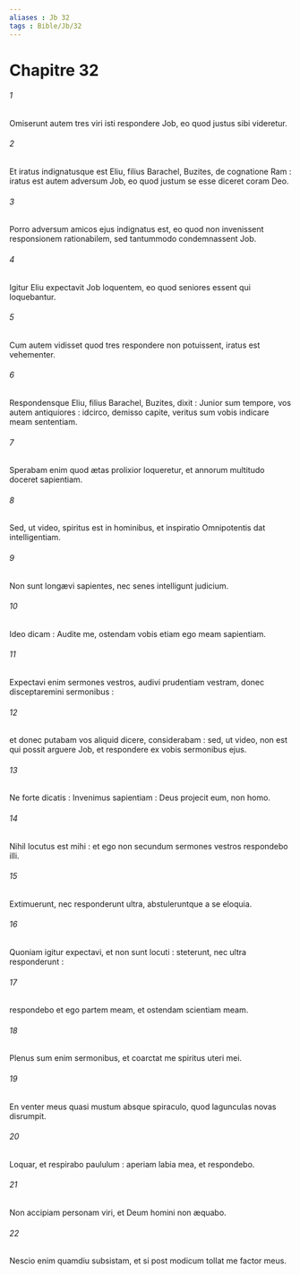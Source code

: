 ```yaml
---
aliases : Jb 32
tags : Bible/Jb/32
---
```


# Chapitre 32

###### 1
Omiserunt autem tres viri isti respondere Job, eo quod justus sibi videretur.
###### 2
Et iratus indignatusque est Eliu, filius Barachel, Buzites, de cognatione Ram : iratus est autem adversum Job, eo quod justum se esse diceret coram Deo.
###### 3
Porro adversum amicos ejus indignatus est, eo quod non invenissent responsionem rationabilem, sed tantummodo condemnassent Job.
###### 4
Igitur Eliu expectavit Job loquentem, eo quod seniores essent qui loquebantur.
###### 5
Cum autem vidisset quod tres respondere non potuissent, iratus est vehementer.
###### 6
Respondensque Eliu, filius Barachel, Buzites, dixit : Junior sum tempore, vos autem antiquiores : idcirco, demisso capite, veritus sum vobis indicare meam sententiam.
###### 7
Sperabam enim quod ætas prolixior loqueretur, et annorum multitudo doceret sapientiam.
###### 8
Sed, ut video, spiritus est in hominibus, et inspiratio Omnipotentis dat intelligentiam.
###### 9
Non sunt longævi sapientes, nec senes intelligunt judicium.
###### 10
Ideo dicam : Audite me, ostendam vobis etiam ego meam sapientiam.
###### 11
Expectavi enim sermones vestros, audivi prudentiam vestram, donec disceptaremini sermonibus :
###### 12
et donec putabam vos aliquid dicere, considerabam : sed, ut video, non est qui possit arguere Job, et respondere ex vobis sermonibus ejus.
###### 13
Ne forte dicatis : Invenimus sapientiam : Deus projecit eum, non homo.
###### 14
Nihil locutus est mihi : et ego non secundum sermones vestros respondebo illi.
###### 15
Extimuerunt, nec responderunt ultra, abstuleruntque a se eloquia.
###### 16
Quoniam igitur expectavi, et non sunt locuti : steterunt, nec ultra responderunt :
###### 17
respondebo et ego partem meam, et ostendam scientiam meam.
###### 18
Plenus sum enim sermonibus, et coarctat me spiritus uteri mei.
###### 19
En venter meus quasi mustum absque spiraculo, quod lagunculas novas disrumpit.
###### 20
Loquar, et respirabo paululum : aperiam labia mea, et respondebo.
###### 21
Non accipiam personam viri, et Deum homini non æquabo.
###### 22
Nescio enim quamdiu subsistam, et si post modicum tollat me factor meus.
